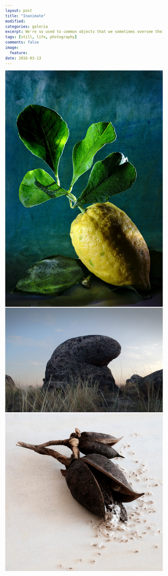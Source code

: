 ```yaml
---
layout: post
title: "Inanimate"
modified:
categories: galeria
excerpt: We're so used to common objects that we sometimes oversee their beauty.
tags: [still, life, photography]
comments: false
image:
  feature: 
date: 2016-03-13
---
```

<div class="galleria">
	<img src="/images/inanimate/0001.jpg" data-title="Limone di Sicilia">
	<img src="/images/inanimate/0002.jpg" data-title="Măcin">
	<img src="/images/inanimate/0003.jpg" data-title="Paulownia">
</div>
